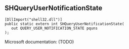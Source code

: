 ## SHQueryUserNotificationState

```
[DllImport("shell32.dll")]
public static extern int SHQueryUserNotificationState(
   out QUERY_USER_NOTIFICATION_STATE pquns
);
```

Microsoft documentation: (TODO)
